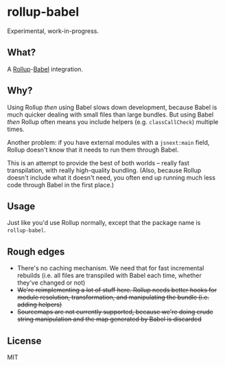 # rollup-babel

Experimental, work-in-progress.

## What?

A [Rollup](https://github.com/rollup/rollup)-[Babel](https://babeljs.io/) integration.

## Why?

Using Rollup *then* using Babel slows down development, because Babel is much quicker dealing with small files than large bundles. But using Babel *then* Rollup often means you include helpers (e.g. `classCallCheck`) multiple times.

Another problem: if you have external modules with a `jsnext:main` field, Rollup doesn't know that it needs to run them through Babel.

This is an attempt to provide the best of both worlds – really fast transpilation, with really high-quality bundling. (Also, because Rollup doesn't include what it doesn't need, you often end up running much less code through Babel in the first place.)

## Usage

Just like you'd use Rollup normally, except that the package name is `rollup-babel`.

## Rough edges

* There's no caching mechanism. We need that for fast incremental rebuilds (i.e. all files are transpiled with Babel each time, whether they've changed or not)
* ~~We're reimplementing a lot of stuff here. Rollup needs better hooks for module resolution, transformation, and manipulating the bundle (i.e. adding helpers)~~
* ~~Sourcemaps are not currently supported, because we're doing crude string manipulation and the map generated by Babel is discarded~~

## License

MIT
